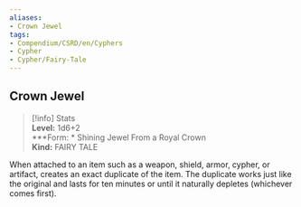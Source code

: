 ```yaml
---
aliases:
- Crown Jewel
tags:
- Compendium/CSRD/en/Cyphers
- Cypher
- Cypher/Fairy-Tale
---
```


  
## Crown Jewel  
>[!info] Stats  
> **Level:** 1d6+2  
> ***Form: * Shining Jewel From a Royal Crown  
> **Kind:** FAIRY TALE
  
When attached to an item such as a weapon, shield, armor, cypher, or artifact, creates an exact duplicate of the item. The duplicate works just like the original and lasts for ten minutes or until it naturally depletes (whichever comes first).